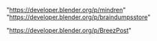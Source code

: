 "https://developer.blender.org/p/mindren"
"https://developer.blender.org/p/braindumpsstore"
 
"https://developer.blender.org/p/BreezPost"
 
